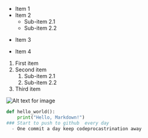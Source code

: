 * Item 1
* Item 2
    * Sub-item 2.1
    * Sub-item 2.2
- Item 3
+ Item 4

1. First item
2. Second item
    1. Sub-item 2.1
    2. Sub-item 2.2
3. Third item


![Alt text for image](https://www.google.com/images/branding/googlelogo/1x/googlelogo_color_272x92dp.png)

```python
def hello_world():
    print("Hello, Markdown!")
### Start to push to github  every day
  - One commit a day keep codeprocastrination away
